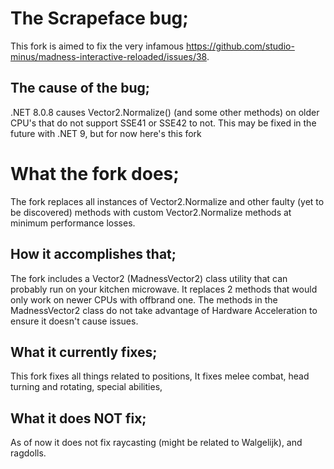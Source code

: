 # The Scrapeface bug;
This fork is aimed to fix the very infamous https://github.com/studio-minus/madness-interactive-reloaded/issues/38.

## The cause of the bug;
.NET 8.0.8 causes Vector2.Normalize() (and some other methods) on older CPU's that do not support SSE41 or SSE42 to not.
This may be fixed in the future with .NET 9, but for now here's this fork

# What the fork does;
The fork replaces all instances of Vector2.Normalize and other faulty (yet to be discovered) methods with custom Vector2.Normalize methods at minimum performance losses.

## How it accomplishes that;

The fork includes a Vector2 (MadnessVector2) class utility that can probably run on your kitchen microwave. It replaces 2 methods that would only work on newer CPUs with offbrand one. The methods in the MadnessVector2 class do not take advantage of Hardware Acceleration to ensure it doesn't cause issues.

## What it currently fixes;
This fork fixes all things related to positions, It fixes melee combat, head turning and rotating, special abilities,

## What it does NOT fix;
As of now it does not fix raycasting (might be related to Walgelijk), and ragdolls.
